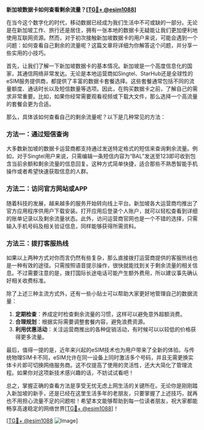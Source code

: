 **新加坡数据卡如何查看剩余流量？[[TG💪+ @esim1088](https://t.me/s/esim1088)]**

在当今这个数字化的时代，移动数据已经成为我们生活中不可或缺的一部分。无论是在新加坡工作、旅行还是居住，拥有一张本地的数据卡无疑能让我们更加便利地使用互联网资源。然而，对于初次接触新加坡数据卡的用户来说，可能会遇到一个问题：如何查看自己剩余的流量呢？这篇文章将详细为你解答这个问题，并分享一些实用的小技巧。

首先，让我们了解一下新加坡数据卡的基本情况。新加坡是一个高度信息化的国家，其通信网络非常发达。无论是本地运营商如Singtel、StarHub还是全球性的eSIM服务提供商，都提供了丰富的数据卡套餐选择。这些套餐通常包括不同的流量额度、通话时长以及短信数量等选项。因此，在购买数据卡之前，了解自己的需求非常重要。比如，如果你经常需要观看视频或下载大文件，那么选择一个高流量的套餐会更为合适。

那么，具体该如何查看自己的剩余流量呢？以下是几种常见的方法：

### 方法一：通过短信查询

大多数新加坡的数据卡运营商都支持通过发送特定格式的短信来查询剩余流量。例如，对于Singtel用户来说，只需编辑一条短信内容为“BAL”发送至123即可收到包含当前余额和剩余流量的信息回复。这种方式简单快捷，适合那些不熟悉智能手机操作或者希望快速获取信息的人群。

### 方法二：访问官方网站或APP

随着科技的发展，越来越多的服务开始转向线上平台。新加坡各大运营商均推出了官方应用程序供用户下载安装。打开应用后登录个人账户，就可以轻松查看到详细的账单记录以及剩余流量状态。此外，访问运营商官网也是一个不错的选择，只需输入手机号码及相关验证信息，同样能够获得所需资料。

### 方法三：拨打客服热线

如果以上两种方式对你而言仍然有些复杂，那么直接拨打运营商提供的客服热线也是一种有效的途径。只需按照语音提示操作，很快就能找到关于剩余流量的相关信息。不过需要注意的是，拨打国际长途电话可能产生额外费用，所以建议事先确认好相关收费标准。

除了上述三种主流方式外，还有一些小贴士可以帮助大家更好地管理自己的数据流量：

1. **定期检查**：养成定时检查剩余流量的习惯，这样可以避免意外超额消费。
2. **合理规划**：根据实际需要调整套餐内容，避免浪费资源。
3. **利用优惠活动**：关注运营商推出的各种促销活动，有时候可以以较低的价格获得更多流量。

最后，值得一提的是，近年来兴起的eSIM技术也为用户带来了全新的体验。与传统物理SIM卡不同，eSIM允许在同一设备上同时激活多个号码，并且无需更换实体卡片即可切换网络服务商。这不仅提高了使用的灵活性，还大大简化了管理流程。如果你对这项新技术感兴趣的话，不妨试试看吧！

总之，掌握正确的查看方法是享受无忧无虑上网生活的关键所在。无论你是刚刚踏入新加坡的新手，还是已经在这里生活多年的老朋友，只要掌握了上述技巧，就再也不用担心流量不足的问题啦！希望本文能够帮助到每一位读者朋友，祝大家都能畅享高速稳定的网络世界[[TG💪+ @esim1088](https://t.me/s/esim1088)]！

[[TG💪+ @esim1088](https://t.me/s/esim1088) ![Image](https://i.postimg.cc/4NQfJmqS/Snipaste-2025-05-13-00-14-12.png)]